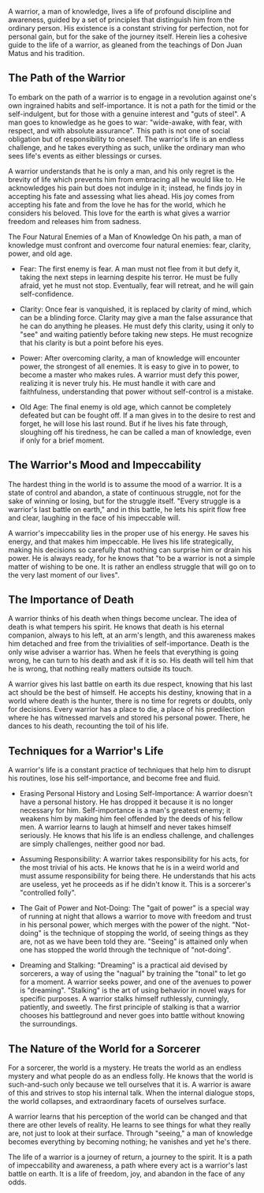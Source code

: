 A warrior, a man of knowledge, lives a life of profound discipline and awareness, guided by a set of principles that distinguish him from the ordinary person. His existence is a constant striving for perfection, not for personal gain, but for the sake of the journey itself. Herein lies a cohesive guide to the life of a warrior, as gleaned from the teachings of Don Juan Matus and his tradition.

## The Path of the Warrior

To embark on the path of a warrior is to engage in a revolution against one's own ingrained habits and self-importance. It is not a path for the timid or the self-indulgent, but for those with a genuine interest and "guts of steel". A man goes to knowledge as he goes to war: "wide-awake, with fear, with respect, and with absolute assurance". This path is not one of social obligation but of responsibility to oneself. The warrior's life is an endless challenge, and he takes everything as such, unlike the ordinary man who sees life's events as either blessings or curses.

A warrior understands that he is only a man, and his only regret is the brevity of life which prevents him from embracing all he would like to. He acknowledges his pain but does not indulge in it; instead, he finds joy in accepting his fate and assessing what lies ahead. His joy comes from accepting his fate and from the love he has for the world, which he considers his beloved. This love for the earth is what gives a warrior freedom and releases him from sadness.

The Four Natural Enemies of a Man of Knowledge
On his path, a man of knowledge must confront and overcome four natural enemies: fear, clarity, power, and old age.

 * Fear: The first enemy is fear. A man must not flee from it but defy it, taking the next steps in learning despite his terror. He must be fully afraid, yet he must not stop. Eventually, fear will retreat, and he will gain self-confidence.

 * Clarity: Once fear is vanquished, it is replaced by clarity of mind, which can be a blinding force. Clarity may give a man the false assurance that he can do anything he pleases. He must defy this clarity, using it only to "see" and waiting patiently before taking new steps. He must recognize that his clarity is but a point before his eyes.

 * Power: After overcoming clarity, a man of knowledge will encounter power, the strongest of all enemies. It is easy to give in to power, to become a master who makes rules. A warrior must defy this power, realizing it is never truly his. He must handle it with care and faithfulness, understanding that power without self-control is a mistake.

 * Old Age: The final enemy is old age, which cannot be completely defeated but can be fought off. If a man gives in to the desire to rest and forget, he will lose his last round. But if he lives his fate through, sloughing off his tiredness, he can be called a man of knowledge, even if only for a brief moment.

## The Warrior's Mood and Impeccability

The hardest thing in the world is to assume the mood of a warrior. It is a state of control and abandon, a state of continuous struggle, not for the sake of winning or losing, but for the struggle itself. "Every struggle is a warrior's last battle on earth," and in this battle, he lets his spirit flow free and clear, laughing in the face of his impeccable will.

A warrior's impeccability lies in the proper use of his energy. He saves his energy, and that makes him impeccable. He lives his life strategically, making his decisions so carefully that nothing can surprise him or drain his power. He is always ready, for he knows that "to be a warrior is not a simple matter of wishing to be one. It is rather an endless struggle that will go on to the very last moment of our lives".

## The Importance of Death

A warrior thinks of his death when things become unclear. The idea of death is what tempers his spirit. He knows that death is his eternal companion, always to his left, at an arm's length, and this awareness makes him detached and free from the trivialities of self-importance. Death is the only wise adviser a warrior has. When he feels that everything is going wrong, he can turn to his death and ask if it is so. His death will tell him that he is wrong, that nothing really matters outside its touch.

A warrior gives his last battle on earth its due respect, knowing that his last act should be the best of himself. He accepts his destiny, knowing that in a world where death is the hunter, there is no time for regrets or doubts, only for decisions. Every warrior has a place to die, a place of his predilection where he has witnessed marvels and stored his personal power. There, he dances to his death, recounting the toil of his life.

## Techniques for a Warrior's Life

A warrior's life is a constant practice of techniques that help him to disrupt his routines, lose his self-importance, and become free and fluid.

 * Erasing Personal History and Losing Self-Importance: A warrior doesn't have a personal history. He has dropped it because it is no longer necessary for him. Self-importance is a man's greatest enemy; it weakens him by making him feel offended by the deeds of his fellow men. A warrior learns to laugh at himself and never takes himself seriously. He knows that his life is an endless challenge, and challenges are simply challenges, neither good nor bad.

 * Assuming Responsibility: A warrior takes responsibility for his acts, for the most trivial of his acts. He knows that he is in a weird world and must assume responsibility for being there. He understands that his acts are useless, yet he proceeds as if he didn't know it. This is a sorcerer's "controlled folly".

 * The Gait of Power and Not-Doing: The "gait of power" is a special way of running at night that allows a warrior to move with freedom and trust in his personal power, which merges with the power of the night. "Not-doing" is the technique of stopping the world, of seeing things as they are, not as we have been told they are. "Seeing" is attained only when one has stopped the world through the technique of "not-doing".

 * Dreaming and Stalking: "Dreaming" is a practical aid devised by sorcerers, a way of using the "nagual" by training the "tonal" to let go for a moment. A warrior seeks power, and one of the avenues to power is "dreaming". "Stalking" is the art of using behavior in novel ways for specific purposes. A warrior stalks himself ruthlessly, cunningly, patiently, and sweetly. The first principle of stalking is that a warrior chooses his battleground and never goes into battle without knowing the surroundings.

## The Nature of the World for a Sorcerer

For a sorcerer, the world is a mystery. He treats the world as an endless mystery and what people do as an endless folly. He knows that the world is such-and-such only because we tell ourselves that it is. A warrior is aware of this and strives to stop his internal talk. When the internal dialogue stops, the world collapses, and extraordinary facets of ourselves surface.

A warrior learns that his perception of the world can be changed and that there are other levels of reality. He learns to see things for what they really are, not just to look at their surface. Through "seeing," a man of knowledge becomes everything by becoming nothing; he vanishes and yet he's there.

The life of a warrior is a journey of return, a journey to the spirit. It is a path of impeccability and awareness, a path where every act is a warrior's last battle on earth. It is a life of freedom, joy, and abandon in the face of any odds.
